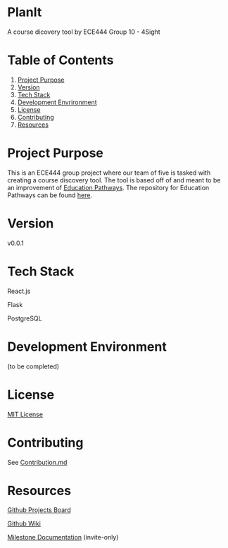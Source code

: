 # PlanIt 
A course dicovery tool by ECE444 Group 10 - 4Sight

# Table of Contents

1. [Project Purpose](#project-purpose)
2. [Version](#version)
3. [Tech Stack](#tech-stack)
4. [Development Envrironment](#development-environment)
5. [License](#license)
6. [Contributing](#contributing)
7. [Resources](#resources)

# Project Purpose
This is an ECE444 group project where our team of five is tasked with creating a course discovery tool. The tool is based off of and meant to be an improvement of [Education Pathways](https://educationpathways.herokuapp.com/). The repository for Education Pathways can be found [here](https://github.com/nelaturuk/education_pathways).

# Version

v0.0.1

# Tech Stack

React.js

Flask

PostgreSQL

# Development Environment
(to be completed)

# License

[MIT License](http://choosealicense.com/licenses/mit/)

# Contributing

See [Contribution.md](./Contribution.md)

# Resources
[Github Projects Board](https://github.com/ECE444-2021Fall/project1-education-pathways-group-10-4sight/projects)

[Github Wiki](https://github.com/ECE444-2021Fall/project1-education-pathways-group-10-4sight/wiki)

[Milestone Documentation](https://utoronto-my.sharepoint.com/:f:/r/personal/peter_maksymowsky_mail_utoronto_ca/Documents/ECE444_F2021_group10?csf=1&web=1&e=PuLxtK) (invite-only)

